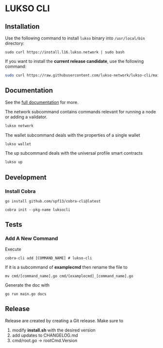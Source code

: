 # LUKSO CLI


## Installation

Use the following command to install `lukso` binary into `/usr/local/bin` directory:

```
sudo curl https://install.l16.lukso.network | sudo bash
```


If you want to install the **current release candidate**, use the following command:

```sh
sudo curl https://raw.githubusercontent.com/lukso-network/lukso-cli/main/install-rc.sh | sudo bash
```
 

## Documentation

See the [full documentation](./docs/cli.md) for more.

The network subcommand contains commands relevant for running a node or adding a validator. 

```sh
lukso network 
```

The wallet subcommand deals with the properties of a single wallet 

```sh
lukso wallet
```

The up subcommand deals with the universal profile smart contracts

```sh
lukso up
```

## Development


### Install Cobra

    go install github.com/spf13/cobra-cli@latest

    cobra init --pkg-name luksocli


## Tests
    

### Add A New Command

Execute

    cobra-cli add [COMMAND_NAME] # lukso-cli

If it is a subcommand of **examplecmd** then rename the file to

    mv cmd/[command_name].go cmd/[examplecmd]_[command_name].go

Generate the doc with

    go run main.go docs 

## Release

Release are created by creating a Git release. Make sure to 

1. modify **install.sh** with the desired version 
2. add updates to CHANGELOG.md
3. cmd/root.go  -> rootCmd.Version

